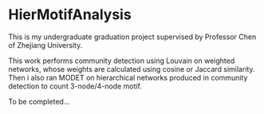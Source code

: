 # HierMotifAnalysis
This is my undergraduate graduation project supervised by Professor Chen of Zhejiang University. 

This work performs community detection using Louvain on weighted networks, whose weights are calculated using cosine or Jaccard similarity. Then i also ran MODET on hierarchical networks produced in community detection to count 3-node/4-node motif.

To be completed...
